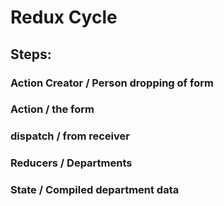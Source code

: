 # Redux Cycle
## Steps:
### Action Creator / Person dropping of form
### Action / the form
### dispatch / from receiver
### Reducers / Departments
### State / Compiled department data